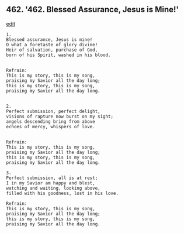 
## 462.  '462. Blessed Assurance, Jesus is Mine!'
[edit](https://docs.google.com/document/d/1Nyc0uaz0IF1BCo0%2Dv50WgDOwR0xjqk1F/edit?mode=html)






    1.
    Blessed assurance, Jesus is mine!
    O what a foretaste of glory divine!
    Heir of salvation, purchase of God,
    born of his Spirit, washed in his blood.


    Refrain:
    This is my story, this is my song,
    praising my Savior all the day long;
    this is my story, this is my song,
    praising my Savior all the day long.


    2.
    Perfect submission, perfect delight,
    visions of rapture now burst on my sight;
    angels descending bring from above
    echoes of mercy, whispers of love.


    Refrain:
    This is my story, this is my song,
    praising my Savior all the day long;
    this is my story, this is my song,
    praising my Savior all the day long.

    3.
    Perfect submission, all is at rest;
    I in my Savior am happy and blest,
    watching and waiting, looking above,
    filled with his goodness, lost in his love.

    Refrain:
    This is my story, this is my song,
    praising my Savior all the day long;
    this is my story, this is my song,
    praising my Savior all the day long.

